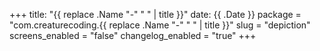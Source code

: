+++
title: "{{ replace .Name "-" " " | title }}"
date: {{ .Date }}
package = "com.creaturecoding.{{ replace .Name "-" " " | title }}"
slug = "depiction"
screens_enabled = "false"
changelog_enabled = "true"
+++